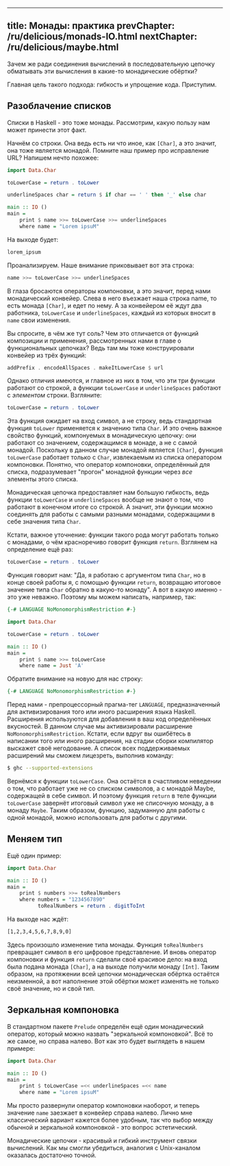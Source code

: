 ----
title: Монады: практика
prevChapter: /ru/delicious/monads-IO.html
nextChapter: /ru/delicious/maybe.html
----

Зачем же ради соединения вычислений в последовательную цепочку обматывать эти вычисления в какие-то монадические обёртки?

Главная цель такого подхода: гибкость и упрощение кода. Приступим.

## Разоблачение списков

Списки в Haskell - это тоже монады. Рассмотрим, какую пользу нам может принести этот факт.

Начнём со строки. Она ведь есть ни что иное, как `[Char]`, а это значит, она тоже является монадой. Помните наш пример про исправление URL? Напишем нечто похожее:

```haskell
import Data.Char 

toLowerCase = return . toLower

underlineSpaces char = return $ if char == ' ' then '_' else char

main :: IO ()
main =
    print $ name >>= toLowerCase >>= underlineSpaces
    where name = "Lorem ipsuM"
```

На выходе будет:

```bash
lorem_ipsum
```

Проанализируем. Наше внимание приковывает вот эта строка:

```haskell
name >>= toLowerCase >>= underlineSpaces
```

В глаза бросаются операторы компоновки, а это значит, перед нами монадический конвейер. Слева в него въезжает наша строка name, то есть монада `[Char]`, и едет по нему. А за конвейером её ждут два работника, `toLowerCase` и `underlineSpaces`, каждый из которых вносит в `name` свои изменения.

Вы спросите, в чём же тут соль? Чем это отличается от функций композиции и применения, рассмотренных нами в главе о функциональных цепочках? Ведь там мы тоже конструировали конвейер из трёх функций:

```haskell
addPrefix . encodeAllSpaces . makeItLowerCase $ url
```

Однако отличия имеются, и главное из них в том, что эти три функции работают со строкой, а функции `toLowerCase` и `underlineSpaces` работают с _элементом_ строки. Взгляните:

```haskell
toLowerCase = return . toLower
```

Эта функция ожидает на вход символ, а не строку, ведь стандартная функция `toLower` применяется к значению типа `Char`. И это очень важное свойство функций, компонуемых в монадическую цепочку: они работают со значением, содержащимся в монаде, а не с самой монадой. Поскольку в данном случае монадой является `[Char]`, функция `toLowerCase` работает только с `Char`, извлекаемым из списка оператором компоновки. Понятно, что оператор компоновки, определённый для списка, подразумевает "прогон" монадной функции через _все_ элементы этого списка.

Монадическая цепочка предоставляет нам большую гибкость, ведь функции `toLowerCase` и `underlineSpaces` вообще не знают о том, что работают в конечном итоге со строкой. А значит, эти функции можно соединять для работы с самыми разными монадами, содержащими в себе значения типа `Char`.

Кстати, важное уточнение: функции такого рода могут работать только с монадами, о чём красноречиво говорит функция `return`. Взглянем на определение ещё раз:

```haskell
toLowerCase = return . toLower
```

Функция говорит нам: "Да, я работаю с аргументом типа `Char`, но в конце своей работы я, с помощью функции `return`, возвращаю итоговое значение типа `Char` обратно в какую-то монаду". А вот в какую именно - это уже неважно. Поэтому мы можем написать, например, так:

```haskell
{-# LANGUAGE NoMonomorphismRestriction #-}

import Data.Char

toLowerCase = return . toLower

main :: IO ()
main =
    print $ name >>= toLowerCase
    where name = Just 'A'
```

Обратите внимание на новую для нас строку:

```haskell
{-# LANGUAGE NoMonomorphismRestriction #-}
```

Перед нами - препроцессорный прагма-тег `LANGUAGE`, предназначенный для активизирования того или иного расширения языка Haskell. Расширения используются для добавления в ваш код определённых вкусностей. В данном случае мы активизировали расширение `NoMonomorphismRestriction`. Кстати, если вдруг вы ошибётесь в написании того или иного расширения, на стадии сборки компилятор выскажет своё негодование. А список всех поддерживаемых расширений мы сможем лицезреть, выполнив команду:

```bash
$ ghc --supported-extensions
```

Вернёмся к функции `toLowerCase`. Она остаётся в счастливом неведении о том, что работает уже не со списком символов, а с монадой Maybe, содержащей в себе символ. И поэтому функция `return` в теле функции `toLowerCase` завернёт итоговый символ уже не списочную монаду, а в монаду `Maybe`. Таким образом, функцию, задуманную для работы с одной монадой, можно использовать для работы с другими.

## Меняем тип

Ещё один пример:

```haskell
import Data.Char

main :: IO ()
main =
    print $ numbers >>= toRealNumbers
    where numbers = "1234567890"
          toRealNumbers = return . digitToInt
```

На выходе нас ждёт:

```bash
[1,2,3,4,5,6,7,8,9,0]
```

Здесь произошло изменение типа монады. Функция `toRealNumbers` превращает символ в его цифровое представление. И вновь оператор компоновки и функция `return` сделали своё красивое дело: на вход была подана монада `[Char]`, а на выходе получили монаду `[Int]`. Таким образом, на протяжении всей цепочки монадическая обёртка остаётся неизменной, а вот наполнение этой обёртки может изменять не только своё значение, но и свой тип.

## Зеркальная компоновка

В стандартном пакете `Prelude` определён ещё один монадический оператор, который можно назвать "зеркальной компоновкой". Всё то же самое, но справа налево. Вот как это будет выглядеть в нашем примере:

```haskell
import Data.Char

main :: IO ()
main =
    print $ toLowerCase =<< underlineSpaces =<< name
    where name = "Lorem ipsuM"
```

Мы просто развернули оператор компоновки наоборот, и теперь значение `name` заезжает в конвейер справа налево. Лично мне классический вариант кажется более удобным, так что выбор между обычной и зеркальной компоновкой - это вопрос эстетический.

Монадические цепочки - красивый и гибкий инструмент связки вычислений. Как мы смогли убедиться, аналогия с Unix-каналом оказалась достаточно точной.

